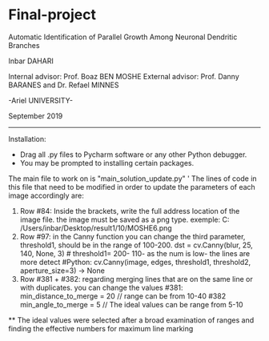 # Final-project
Automatic Identification of
Parallel Growth Among Neuronal
Dendritic Branches

Inbar DAHARI 

Internal advisor: Prof. Boaz BEN MOSHE
External advisor: Prof. Danny BARANES and Dr. Refael MINNES

-Ariel UNIVERSITY-

September 2019
____________________________________________________________________________________________________________________________________
Installation:
- Drag all .py files to Pycharm software or any other Python debugger.
- You may be prompted to installing certain packages.

The main file to work on is "main_solution_update.py" '
The lines of code in this file that need to be modified in order to update the parameters of each image accordingly are:
1. Row #84: Inside the brackets, write the full address location of the image file. the image must be saved as a png type.
exemple:   C: /Users/inbar/Desktop/result1/10/MOSHE6.png
2. Row #97: in the Canny function you can change the third parameter, threshold1, should be in the range of 100-200.
   dst = cv.Canny(blur, 25, 140, None, 3)  # threshold1= 200- 110- as the num is low- the lines are more detect
        #Python: cv.Canny(image, edges, threshold1, threshold2, aperture_size=3) → None
3. Row #381 + #382: regarding merging lines that are on the same line or with duplicates. you can change the values
#381: min_distance_to_merge = 20 // range can be from 10-40
#382 min_angle_to_merge = 5  // The ideal values can be range from 5-10

** The ideal values were selected after a broad examination of ranges and finding the effective numbers for maximum line marking

